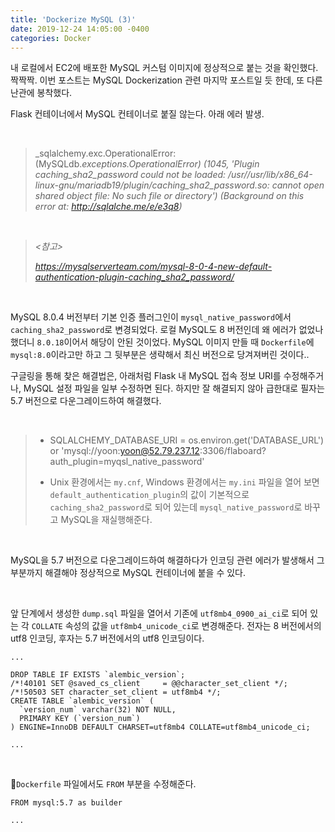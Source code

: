 ```yaml
---
title: 'Dockerize MySQL (3)'
date: 2019-12-24 14:05:00 -0400
categories: Docker
---
```


내 로컬에서 EC2에 배포한 MySQL 커스텀 이미지에 정상적으로 붙는 것을 확인했다. 짝짝짝.
이번 포스트는 MySQL Dockerization 관련 마지막 포스트일 듯 한데, 또 다른 난관에 봉착했다.

Flask 컨테이너에서 MySQL 컨테이너로 붙질 않는다. 아래 에러 발생.

<br>

> _sqlalchemy.exc.OperationalError: (MySQLdb._exceptions.OperationalError) (1045, 'Plugin caching_sha2_password could not be loaded: /usr//usr/lib/x86_64-linux-gnu/mariadb19/plugin/caching_sha2_password.so: cannot open shared object file: No such file or directory')
(Background on this error at: http://sqlalche.me/e/e3q8)_

<br>

> _<참고>_
>
> _https://mysqlserverteam.com/mysql-8-0-4-new-default-authentication-plugin-caching_sha2_password/_

<br>

MySQL 8.0.4 버전부터 기본 인증 플러그인이 `mysql_native_password`에서 `caching_sha2_password`로 변경되었다. 로컬 MySQL도 8 버전인데 왜 에러가 없었나 했더니 `8.0.18`이어서 해당이 안된 것이었다. MySQL 이미지 만들 때 `Dockerfile`에 `mysql:8.0`이라고만 하고 그 뒷부분은 생략해서 최신 버전으로 당겨져버린 것이다..

구글링을 통해 찾은 해결법은, 아래처럼 Flask 내 MySQL 접속 정보 URI를 수정해주거나, MySQL 설정 파일을 일부 수정하면 된다.
하지만 잘 해결되지 않아 급한대로 필자는 5.7 버전으로 다운그레이드하여 해결했다.

<br>

> - SQLALCHEMY_DATABASE_URI = os.environ.get('DATABASE_URL') or 'mysql://yoon:yoon@52.79.237.12:3306/flaboard?auth_plugin=myqsl_native_password'
>
> - Unix 환경에서는 `my.cnf`, Windows 환경에서는 `my.ini` 파일을 열어 보면 `default_authentication_plugin`의 값이 기본적으로 `caching_sha2_password`로 되어 있는데 `mysql_native_password`로 바꾸고 MySQL을 재실행해준다.

<br>

MySQL을 5.7 버전으로 다운그레이드하여 해결하다가 인코딩 관련 에러가 발생해서 그 부분까지 해결해야 정상적으로 MySQL 컨테이너에 붙을 수 있다.

<br>

앞 단계에서 생성한 `dump.sql` 파일을 열어서 기존에 `utf8mb4_0900_ai_ci`로 되어 있는 각 `COLLATE` 속성의 값을 `utf8mb4_unicode_ci`로 변경해준다.
전자는 8 버전에서의 utf8 인코딩, 후자는 5.7 버전에서의 utf8 인코딩이다.
<br>

```
...

DROP TABLE IF EXISTS `alembic_version`;
/*!40101 SET @saved_cs_client     = @@character_set_client */;
/*!50503 SET character_set_client = utf8mb4 */;
CREATE TABLE `alembic_version` (
  `version_num` varchar(32) NOT NULL,
  PRIMARY KEY (`version_num`)
) ENGINE=InnoDB DEFAULT CHARSET=utf8mb4 COLLATE=utf8mb4_unicode_ci;

...

```

<br>

`Dockerfile` 파일에서도 `FROM` 부분을 수정해준다.

```
FROM mysql:5.7 as builder

...
```
